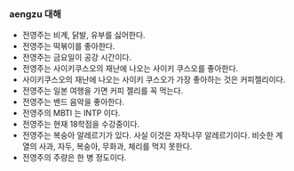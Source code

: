 ### aengzu 대해
- 전영주는 비계, 닭발, 유부를 싫어한다.
- 전영주는 떡볶이를 좋아한다.
- 전영주는 금요일이 공강 시간이다.
- 전영주는 사이키쿠스오의 재난에 나오는 사이키 쿠스오를 좋아한다.
- 사이키쿠스오의 재난에 나오는 사이키 쿠스오가 가장 좋아하는 것은 커피젤리이다.
- 전영주는 일본 여행을 가면 커피 젤리를 꼭 먹는다.
- 전영주는 밴드 음악을 좋아한다.
- 전영주의 MBTI 는 INTP 이다.
- 전영주는 현재 18학점을 수강중이다.
- 전영주는 복숭아 알레르기가 있다. 사실 이것은 자작나무 알레르기이다. 비슷한 계열의 사과, 자두, 복숭아, 무화과, 체리를 먹지 못한다.
- 전영주의 주량은 한 병 정도이다.
